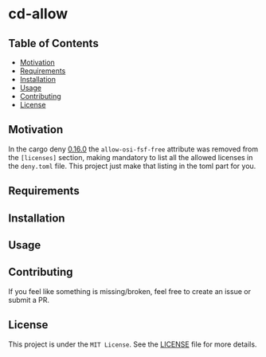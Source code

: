# cd-allow

## Table of Contents

* [Motivation](#motivation)
* [Requirements](#requirements)
* [Installation](#Installation)
* [Usage](#Usage)
* [Contributing](#Contributing)
* [License](#License)


## Motivation

In the cargo deny [0.16.0](https://github.com/EmbarkStudios/cargo-deny/blob/main/CHANGELOG.md#0160---2024-08-02) the `allow-osi-fsf-free` attribute was removed from the `[licenses]` section, making mandatory to list all the allowed licenses in the `deny.toml` file. This project just make that listing in the toml part for you.

## Requirements

## Installation

## Usage

## Contributing

If you feel like something is missing/broken, feel free to create an issue or submit a PR.

## License

This project is under the `MIT License`. See the [LICENSE](LICENSE.md) file for more details.
